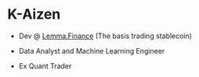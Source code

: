 
# K-Aizen 

- Dev @ [Lemma.Finance](https://www.lemma.finance/) (The basis trading stablecoin) 

- Data Analyst and Machine Learning Engineer 

- Ex Quant Trader


